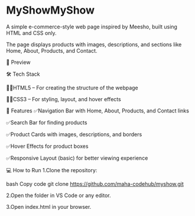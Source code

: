 # MyShowMyShow
A simple e-commerce-style web page inspired by Meesho, built using HTML and CSS only.

The page displays products with images, descriptions, and sections like Home, About, Products, and Contact.

📸 Preview

🛠 Tech Stack

👩‍💻HTML5 – For creating the structure of the webpage

👨‍💻CSS3 – For styling, layout, and hover effects

🚀 Features
✅️Navigation Bar with Home, About, Products, and Contact links

✅️Search Bar for finding products

✅️Product Cards with images, descriptions, and borders

✅️Hover Effects for product boxes

✅️Responsive Layout (basic) for better viewing experience


💻 How to Run
1.Clone the repository:

bash
Copy code
git clone https://github.com/maha-codehub/myshow.git


2.Open the folder in VS Code or any editor.

3.Open index.html in your browser.














